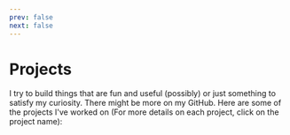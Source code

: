 ```yaml
---
prev: false
next: false
---
```

# Projects

I try to build things that are fun and useful (possibly) or just something to satisfy my curiosity. There might be more on my GitHub. Here are some of the projects I've worked on (For more details on each project, click on the project name):

<div class="projects-grid">
  <ProjectCard 
    title="MonkeyLang Interpreter 🐵"
    description="Go implementation of the Monkey programming language Interpreter."
    subtext="Go · Interpreter · Programming Language"
    image="https://picsum.photos/300/150"
    link="/projects/interpreter"
    repo="https://github.com/theakhandpatel/monkeylang-go"
  />

  <ProjectCard 
    title="CacheCow 🐄"
    description="An in-memory key-value store server implementation written in Go."
    subtext="Go · Redis · Key-Value Store"
    image="https://picsum.photos/300/150"
    link="/projects/redis-server"
    repo="https://github.com/theakhandpatel/redis-server"
  />

  <ProjectCard 
    title="Chopper ✂️"
    description="An URL shortener API in golang."
    subtext="Go · API · URL Shortener"
    image="https://via.placeholder.com/600x150?text=Chopper"
    link="/projects/chopper"
    repo="https://github.com/theakhandpatel/Chopper"
    demo="https://chopper-url.herokuapp.com"
  />

  <ProjectCard 
    title="MovieDB 🎬"
    description="Manage Movie Data with the MovieDB API - Efficient, and Easy! 🍿🌟"
    subtext="API · Movie Database · Data Management"
    image="https://via.placeholder.com/300x150?text=MovieDB"
    link="/projects/moviedb"
    repo="https://github.com/theakhandpatel/MovieDB"
  />

  <ProjectCard 
    title="Firegram 🖼️"
    description="A React and Firebase-powered web app for seamless cloud-based image storage and organization."
    subtext="React · Firebase · Cloud Storage"
    image="https://via.placeholder.com/300x150?text=Firegram"
    link="/projects/firegram"
    repo="https://github.com/theakhandpatel/Firebase-gallery"
    demo="https://firegram-gallery.web.app"
  />

  <ProjectCard 
    title="Word Count 📊"
    description="A Go implementation of the Unix `wc` command, providing detailed statistics about files or input from the standard input (stdin)."
    subtext="Go · Unix · Command-line Tool"
    image="https://via.placeholder.com/300x150?text=Word+Count"
    link="/projects/wcgo"
    repo="https://github.com/theakhandpatel/wcgo"
  />
</div>

<style>
.projects-grid {
  display: grid;
  grid-template-columns: repeat(auto-fill, minmax(300px, 1fr));
  gap: 20px;
}
</style>